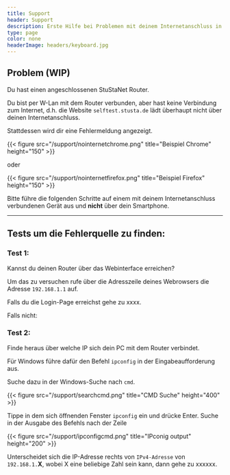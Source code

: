 ```yaml
---
title: Support
header: Support
description: Erste Hilfe bei Problemen mit deinem Internetanschluss in der StuSta
type: page
color: none
headerImage: headers/keyboard.jpg
---
```


## Problem (WIP)
Du hast einen angeschlossenen StuStaNet Router.

Du bist per W-Lan mit dem Router verbunden, aber hast keine Verbindung zum Internet, d.h. die Website `selftest.stusta.de` lädt überhaupt nicht über deinen Internetanschluss.

Stattdessen wird dir eine Fehlermeldung angezeigt.

{{< figure src="/support/nointernetchrome.png" title="Beispiel Chrome" height="150" >}}

oder

{{< figure src="/support/nointernetfirefox.png" title="Beispiel Firefox" height="150" >}}


Bitte führe die folgenden Schritte auf einem mit deinem Internetanschluss verbundenen Gerät aus und **nicht** über dein Smartphone.
***
## Tests um die Fehlerquelle zu finden:
### Test 1:
Kannst du deinen Router über das Webinterface erreichen?

Um das zu versuchen rufe über die Adresszeile deines Webrowsers die Adresse `192.168.1.1` auf.

Falls du die Login-Page erreichst gehe zu xxxx.

Falls nicht:

### Test 2:
Finde heraus über welche IP sich dein PC mit dem Router verbindet.

Für Windows führe dafür den Befehl `ipconfig` in der Eingabeaufforderung aus.

Suche dazu in der Windows-Suche nach `cmd`.

{{< figure src="/support/searchcmd.png" title="CMD Suche" height="400" >}}

Tippe in dem sich öffnenden Fenster `ipconfig` ein und drücke Enter. Suche in der Ausgabe des Befehls nach der Zeile 

{{< figure src="/support/ipconfigcmd.png" title="IPconig output" height="200" >}}

Unterscheidet sich die IP-Adresse rechts von `IPv4-Adresse` von `192.168.1.`**X**, wobei X eine beliebige Zahl sein kann, dann gehe zu xxxxxx.
